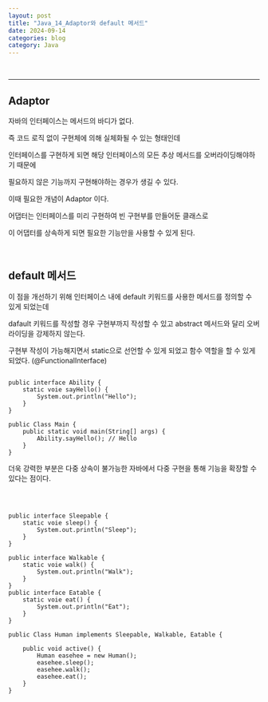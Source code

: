```yaml
---
layout: post
title: "Java_14_Adaptor와 default 메서드"
date: 2024-09-14
categories: blog
category: Java
---
```


<br>

---

## Adaptor

자바의 인터페이스는 메서드의 바디가 없다.

즉 코드 로직 없이 구현체에 의해 실체화될 수 있는 형태인데

인터페이스를 구현하게 되면 해당 인터페이스의 모든 추상 메서드를 오버라이딩해야하기 때문에

필요하지 않은 기능까지 구현해야하는 경우가 생길 수 있다.

이때 필요한 개념이 Adaptor 이다.

어댑터는 인터페이스를 미리 구현하여 빈 구현부를 만들어둔 클래스로

이 어댑터를 상속하게 되면 필요한 기능만을 사용할 수 있게 된다.

<br>

## default 메서드
이 점을 개선하기 위해 인터페이스 내에 default 키워드를 사용한 메서드를 정의할 수 있게 되었는데

dafault 키워드를 작성할 경우 구현부까지 작성할 수 있고 
abstract 메서드와 달리 오버라이딩을 강제하지 않는다.

구현부 작성이 가능해지면서 static으로 선언할 수 있게 되었고
함수 역할을 할 수 있게 되었다. 
(@FunctionalInterface)

<pre><code>
public interface Ability {
    static voie sayHello() {
        System.out.println("Hello");
    }
}

public Class Main {
    public static void main(String[] args) {
        Ability.sayHello(); // Hello
    }
}
</code></pre>

더욱 강력한 부분은 다중 상속이 불가능한 자바에서 
다중 구현을 통해 기능을 확장할 수 있다는 점이다.

<br>

<pre><code>
public interface Sleepable {
    static voie sleep() {
        System.out.println("Sleep");
    }
}

public interface Walkable {
    static voie walk() {
        System.out.println("Walk");
    }
}
public interface Eatable {
    static voie eat() {
        System.out.println("Eat");
    }
}

public Class Human implements Sleepable, Walkable, Eatable {

    public void active() {
        Human easehee = new Human();
        easehee.sleep();
        easehee.walk();
        easehee.eat();
    }
}
</code></pre>



<br>

<dt>
